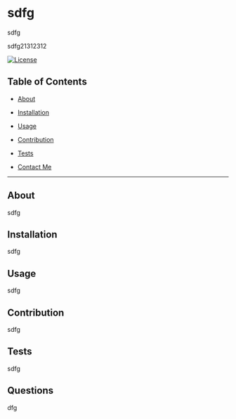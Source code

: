 # sdfg

sdfg
        
sdfg21312312
        
[![License](https://img.shields.io/badge/License-BSD_3--Clause-blue.svg)](https://opensource.org/licenses/BSD-3-Clause)
        
## Table of Contents
        
* [About](#about)
        
* [Installation](#installation)
        
* [Usage](#usage)
        
* [Contribution](#contribution)
        
* [Tests](#tests)
        
* [Contact Me](#contact)
        
<hr>
        
## About
        
sdfg
        
## Installation
        
sdfg
        
 ## Usage
        
sdfg

## Contribution

sdfg
        
## Tests
        
sdfg
        
## Questions
        
dfg